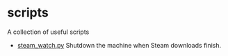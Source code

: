 # scripts
A collection of useful scripts

* [steam_watch.py](https://github.com/jthomas1/scripts/blob/master/steam_watch.py)
Shutdown the machine when Steam downloads finish.

